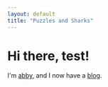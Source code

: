 ```yaml
---
layout: default
title: "Puzzles and Sharks"
---
```


<div class="blurb">
	<h1>Hi there, test!</h1>
	<p>I'm <a href="/about">abby</a>, and I now have a <a href="/blog">blog</a>.</p>
</div><!-- /.blurb -->

